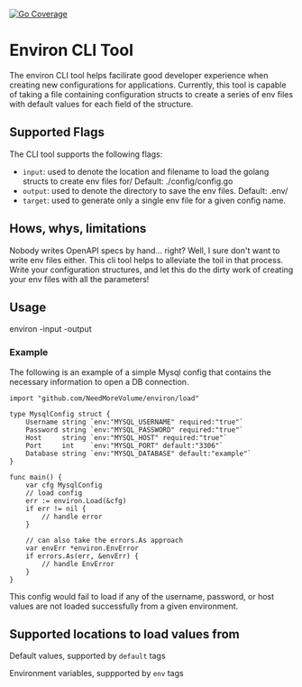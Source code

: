 [![Go Coverage](https://github.com/NeedMoreVolume/environ/wiki/coverage.svg)](https://raw.githack.com/wiki/NeedMoreVolume/environ/coverage.html)

# Environ CLI Tool

The environ CLI tool helps facilirate good developer experience when creating new configurations for applications. Currently, this tool is capable of taking a file containing configuration structs to create a series of env files with default values for each field of the structure.

## Supported Flags

The CLI tool supports the following flags:
- `input`: used to denote the location and filename to load the golang structs to create env files for/ Default: ./config/config.go
- `output`: used to denote the directory to save the env files. Default: .env/
- `target`: used to generate only a single env file for a given config name.

## Hows, whys, limitations

Nobody writes OpenAPI specs by hand... right? Well, I sure don't want to write env files either. This cli tool helps to alleviate the toil in that process. Write your configuration structures, and let this do the dirty work of creating your env files with all the parameters!

## Usage

environ -input <file> -output <file>

### Example

The following is an example of a simple Mysql config that contains the necessary information to open a DB connection.
```
import "github.com/NeedMoreVolume/environ/load"

type MysqlConfig struct {
	Username string `env:"MYSQL_USERNAME" required:"true"`
	Password string `env:"MYSQL_PASSWORD" required:"true"`
	Host     string `env:"MYSQL_HOST" required:"true"`
	Port     int    `env:"MYSQL_PORT" default:"3306"`
	Database string `env:"MYSQL_DATABASE" default:"example"`
}

func main() {
	var cfg MysqlConfig
	// load config
	err := environ.Load(&cfg)
	if err != nil {
   		// handle error
	}

    // can also take the errors.As approach
	var envErr *environ.EnvError
	if errors.As(err, &envErr) {
		// handle EnvError
	}
}
```
This config would fail to load if any of the username, password, or host values are not loaded successfully from a given environment.

## Supported locations to load values from

Default values, supported by `default` tags

Environment variables, suppported by `env` tags

